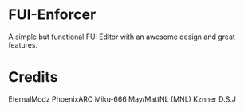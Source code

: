 # FUI-Enforcer
A simple but functional FUI Editor with an awesome design and great features. 

# Credits
EternalModz
PhoenixARC
Miku-666
May/MattNL (MNL)
Kznner
D.S.J
